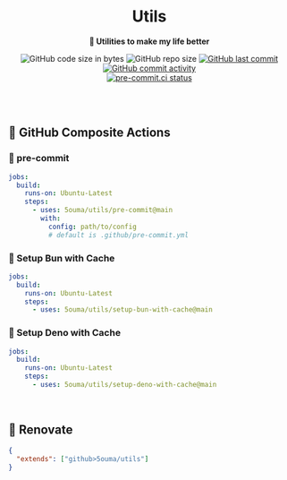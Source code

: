 <h1 align="center">Utils</h1>

<div align="center">

**🔧 Utilities to make my life better**

![GitHub code size in bytes](https://img.shields.io/github/languages/code-size/5ouma/utils?style=flat-square)
![GitHub repo size](https://img.shields.io/github/repo-size/5ouma/utils?style=flat-square)
[![GitHub last commit](https://img.shields.io/github/last-commit/5ouma/utils?style=flat-square)](https://github.com/5ouma/utils/commit/HEAD)
[![GitHub commit activity](https://img.shields.io/github/commit-activity/m/5ouma/utils?style=flat-square)](https://github.com/5ouma/utils/commits/main)
<br />
[![pre-commit.ci status](https://results.pre-commit.ci/badge/github/5ouma/utils/main.svg?style=flat-square)](https://results.pre-commit.ci/latest/github/5ouma/utils/main)

</div>

<br /><br />

## 🐙 GitHub Composite Actions

### 🚸 pre-commit

```yml
jobs:
  build:
    runs-on: Ubuntu-Latest
    steps:
      - uses: 5ouma/utils/pre-commit@main
        with:
          config: path/to/config
          # default is .github/pre-commit.yml
```

### 🍞 Setup Bun with Cache

```yml
jobs:
  build:
    runs-on: Ubuntu-Latest
    steps:
      - uses: 5ouma/utils/setup-bun-with-cache@main
```

### 🦕 Setup Deno with Cache

```yml
jobs:
  build:
    runs-on: Ubuntu-Latest
    steps:
      - uses: 5ouma/utils/setup-deno-with-cache@main
```

<br />

## 🎨 Renovate

```json
{
  "extends": ["github>5ouma/utils"]
}
```
